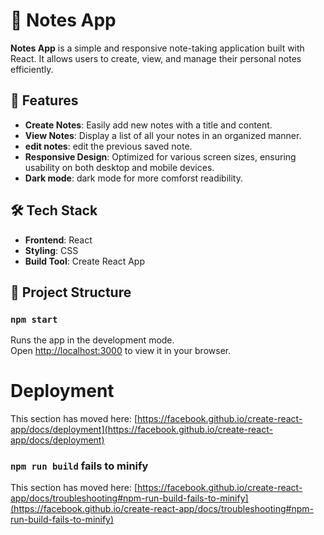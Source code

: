 # 📝 Notes App

**Notes App** is a simple and responsive note-taking application built with React. It allows users to create, view, and manage their personal notes efficiently.

## 🚀 Features

- **Create Notes**: Easily add new notes with a title and content.
- **View Notes**: Display a list of all your notes in an organized manner.
 - **edit notes**: edit the previous saved note.
- **Responsive Design**: Optimized for various screen sizes, ensuring usability on both desktop and mobile devices.
- **Dark mode**: dark mode for more comforst readibility.

## 🛠️ Tech Stack

- **Frontend**: React
- **Styling**: CSS
- **Build Tool**: Create React App

## 📁 Project Structure



### `npm start`

Runs the app in the development mode.\
Open [http://localhost:3000](http://localhost:3000) to view it in your browser.

# Deployment

This section has moved here: [https://facebook.github.io/create-react-app/docs/deployment](https://facebook.github.io/create-react-app/docs/deployment)

### `npm run build` fails to minify

This section has moved here: [https://facebook.github.io/create-react-app/docs/troubleshooting#npm-run-build-fails-to-minify](https://facebook.github.io/create-react-app/docs/troubleshooting#npm-run-build-fails-to-minify)
